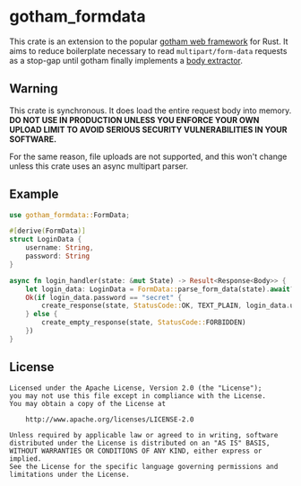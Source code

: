 # gotham_formdata

This crate is an extension to the popular [gotham web framework][gotham] for Rust. It aims to reduce
boilerplate necessary to read `multipart/form-data` requests as a stop-gap until gotham finally
implements a [body extractor].

## Warning

This crate is synchronous. It does load the entire request body into memory. **DO NOT USE IN
PRODUCTION UNLESS YOU ENFORCE YOUR OWN UPLOAD LIMIT TO AVOID SERIOUS SECURITY VULNERABILITIES
IN YOUR SOFTWARE.**

For the same reason, file uploads are not supported, and this won't change unless this crate uses
an async multipart parser.

## Example

```rust
use gotham_formdata::FormData;

#[derive(FormData)]
struct LoginData {
	username: String,
	password: String
}

async fn login_handler(state: &mut State) -> Result<Response<Body>> {
	let login_data: LoginData = FormData::parse_form_data(state).await?;
	Ok(if login_data.password == "secret" {
		create_response(state, StatusCode::OK, TEXT_PLAIN, login_data.username)
	} else {
		create_empty_response(state, StatusCode::FORBIDDEN)
	})
}
```

## License

```
Licensed under the Apache License, Version 2.0 (the "License");
you may not use this file except in compliance with the License.
You may obtain a copy of the License at

	http://www.apache.org/licenses/LICENSE-2.0

Unless required by applicable law or agreed to in writing, software
distributed under the License is distributed on an "AS IS" BASIS,
WITHOUT WARRANTIES OR CONDITIONS OF ANY KIND, either express or implied.
See the License for the specific language governing permissions and
limitations under the License.
```

 [body extractor]: https://github.com/gotham-rs/gotham/issues/11
 [gotham]: https://github.com/gotham-rs/gotham
 [multipart]: https://crates.io/crates/multipart
